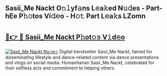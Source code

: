 ## Sasii_Me Nackt O𝚗𝚕yf𝚊ns L𝚎a𝚔ed N𝚞𝚍es - Part-hEe P𝚑𝚘tos Vi𝚍𝚎o - H𝚘𝚝 Part L𝚎a𝚔s LZomn

# <h2><a href="http://kfdg71.oniu.top/?m=Sasii_Me+Nackt">🔗👉 🔴 Sasii_Me Nackt P𝚑ot𝚘𝚜 V𝚒d𝚎o</a></h2>

[![Sasii_Me Nackt Nu𝚍e𝚜](https://i.imgur.com/0qMVB7G.gif)](http://kfdg71.oniu.top/?m=Sasii_Me+Nackt)
Digital trendsetter Sasii_Me Nackt, famed for disseminating lifestyle and dance-related content via dance presentations and vlogs on social media. Humanitarian Sasii_Me Nackt, celebrated for their selfless acts and commitment to helping others.  
